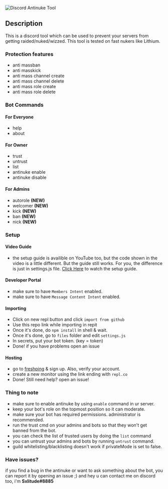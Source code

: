 ![Discord Antinuke Tool](https://cdn.discordapp.com/attachments/935796428775755776/937000111702179880/unknown.png)
## Description
This is a discord tool which can be used to prevent your servers from getting raided/nuked/wizzed. This tool is tested on fast nukers like Lithium.

### Protection features
- anti massban
- anti masskick
- anti mass channel create
- anti mass channel delete
- anti mass role create
- anti mass role delete

### Bot Commands
#### For Everyone
- help
- about
#### For Owner
- trust
- untrust
- list
- antinuke enable
- antinuke disable
#### For Admins
- autorole **(NEW)**
- welcomer **(NEW)**
- kick **(NEW)**
- ban **(NEW)**
- nick **(NEW)**

### Setup
#### Video Guide
- the setup guide is availible on YouTube too, but the code shown in the video is a little different. But the guide still works. For you, the difference is just in settings.js file. [Click Here](https://www.youtube.com/watch?v=zuevPtIvkcI) to watch the setup guide.
#### Developer Portal
- make sure to have `Members Intent` enabled.
- make sure to have `Message Content Intent` enabled.
#### Importing
- Click on new repl button and click `import from github`
- Use this repo link while importing in repit
- Once it's done, do `npm install` in shell & wait.
- Once it's done, go to `files` folder and edit `settings.js`
- In secrets, put your bot token. (key = token)
- Done! if you have problems open an issue
#### Hosting
- go to [freshping](https://freshping.com) & sign up. Also, verify your account.
- create a new monitor using the link ending with `repl.co`
- Done! Still need help? open an issue!
### Thing to note
- make sure to enable antinuke by using `enable` command in ur server.
- keep your bot's role on the topmost position so it can moderate.
- make sure your bot has required permissions. administrator is recommended.
- run the trust cmd on your admins and bots so that they won't get banned from the bot.
- you can check the list of trusted users by doing the `list` command
- you can untrust your admins and bots by running `untrust` command.
- guild whitelisting/blacklisting doesn't work if privateMode is set to false.

### Have issues?
if you find a bug in the antinuke or want to ask something about the bot, you can report it by opening an issue ;)
and hey u can contact me on discord too, i'm **Sxlitude#8885**
